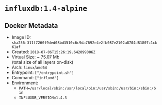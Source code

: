 # `influxdb:1.4-alpine`

## Docker Metadata

- Image ID: `sha256:311f7260f9ded08bd3510c6c9da7692e4e2fb087e2102a8704d81807c1cb61af`
- Created: `2018-07-06T15:26:19.642099006Z`
- Virtual Size: ~ 75.07 Mb  
  (total size of all layers on-disk)
- Arch: `linux`/`amd64`
- Entrypoint: `["/entrypoint.sh"]`
- Command: `["influxd"]`
- Environment:
  - `PATH=/usr/local/sbin:/usr/local/bin:/usr/sbin:/usr/bin:/sbin:/bin`
  - `INFLUXDB_VERSION=1.4.3`
